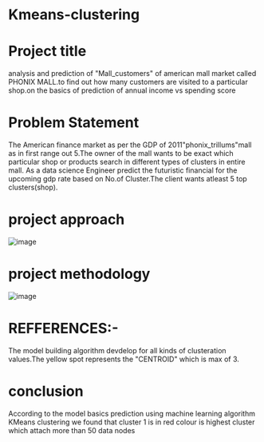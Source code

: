# Kmeans-clustering
# Project title
analysis and prediction of "Mall_customers" of american mall market called PHONIX MALL.to find out how many customers are visited to a particular shop.on the basics of prediction of annual income vs spending score
# Problem Statement
The American finance market as per the GDP of 2011"phonix_trillums"mall as in first range out 5.The owner of the mall wants to be exact which particular shop or products search in different types of clusters in entire mall.
As a data science Engineer predict the futuristic financial for the upcoming gdp rate based on No.of Cluster.The client wants atleast 5 top clusters(shop).
# project approach
![image](https://github.com/Durgaprasad522/Kmeans-clustering/assets/143177350/4f138bd1-0332-40f0-a155-87cdbb0ddcbe)

# project methodology
![image](https://github.com/Durgaprasad522/Kmeans-clustering/assets/143177350/046fa93a-8723-480c-8c82-f50b5be6a38d)
# REFFERENCES:-
The model building algorithm devdelop for all kinds of clusteration values.The yellow spot represents the "CENTROID" which is max of 3.
# conclusion
According to the model basics prediction using machine learning algorithm KMeans clustering we found that cluster 1 is in red colour is highest cluster which attach more than 50 data nodes
